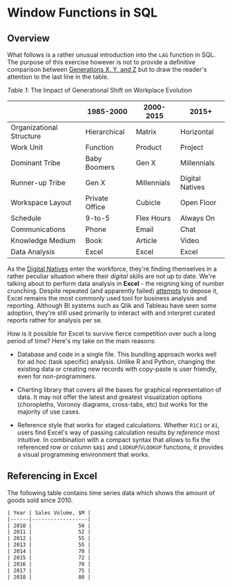 # Window Functions in SQL

## Overview

What follows is a rather unusual introduction into the `LAG` function in SQL. The purpose of this exercise however is not to provide a definitive comparison between [Generations X, Y, and Z](https://hbr.org/2017/08/a-survey-of-19-countries-shows-how-generations-x-y-and-z-are-and-arent-different) but to draw the reader's attention to the last line in the table.

*Table 1*: The Impact of Generational Shift on Workplace Evolution

| | 1985-2000 | 2000-2015 | 2015+ |
|---|---|---|---|
| Organizational Structure | Hierarchical | Matrix | Horizontal |
| Work Unit | Function | Product | Project |
| Dominant Tribe | Baby Boomers | Gen X | Millennials |
| Runner-up Tribe | Gen X | Millennials | Digital Natives |
| Workspace Layout | Private Office | Cubicle | Open Floor |
| Schedule | 9-to-5 | Flex Hours | Always On |
| Communications | Phone | Email | Chat |
| Knowledge Medium | Book | Article | Video |
| Data Analysis | Excel | Excel | Excel |

As the [Digital Natives](https://cyber.harvard.edu/research/youthandmedia/digitalnatives) enter the workforce, they're finding themselves in a rather peculiar situation where their _digital_ skills are not up to date. We're talking about to perform data analysis in **Excel** - the reigning king of number crunching. Despite repeated (and apparently failed) [attempts](https://www.wsj.com/articles/stop-using-excel-finance-chiefs-tell-staffs-1511346601) to depose it, Excel remains the most commonly used tool for business analysis and reporting. Although BI systems such as Qlik and Tableau have seen some adoption, they're still used primarily to interact with and interpret curated reports rather for analysis per se.

How is it possible for Excel to survive fierce competition over such a long period of time? Here's my take on the main reasons:

* Database and code in a single file. This bundling approach works well for ad hoc (task specific) analysis. Unlike R and Python, changing the existing data or creating new records with copy-paste is user friendly, even for non-programmers.

* Charting library that covers all the bases for graphical representation of data. It may not offer the latest and greatest visualization options (choropleths, Voronoy diagrams, cross-tabs, etc) but works for the majority of use cases.

* Reference style that works for staged calculations. Whether `R1C1` or `A1`, users find Excel's way of passing calculation results _by reference_ most intuitive.  In combination with a compact syntax that allows to fix the referenced row or column `$A$1` and `LOOKUP`/`VLOOKUP` functions, it provides a visual programming environment that works.

## Referencing in Excel

The following table contains time series data which shows the amount of goods sold since 2010.

```txt
| Year | Sales Volume, $M |
|------|------------------|
| 2010 |               50 |
| 2011 |               52 |
| 2012 |               55 |
| 2013 |               55 |
| 2014 |               70 |
| 2015 |               72 |
| 2016 |               70 |
| 2017 |               75 |
| 2018 |               80 |
```